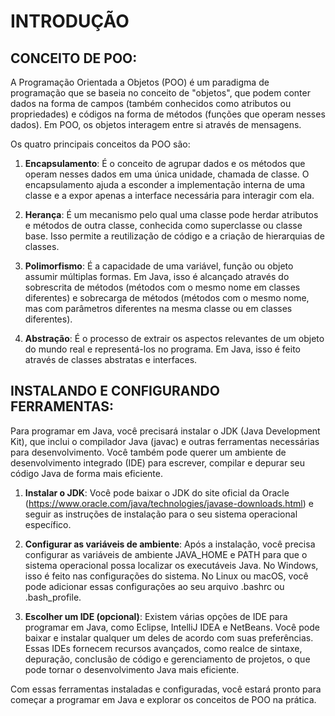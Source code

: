 # INTRODUÇÃO
## CONCEITO DE POO:
A Programação Orientada a Objetos (POO) é um paradigma de programação que se baseia no conceito de "objetos", que podem conter dados na forma de campos (também conhecidos como atributos ou propriedades) e códigos na forma de métodos (funções que operam nesses dados). Em POO, os objetos interagem entre si através de mensagens.

Os quatro principais conceitos da POO são:

1. **Encapsulamento**: É o conceito de agrupar dados e os métodos que operam nesses dados em uma única unidade, chamada de classe. O encapsulamento ajuda a esconder a implementação interna de uma classe e a expor apenas a interface necessária para interagir com ela.

2. **Herança**: É um mecanismo pelo qual uma classe pode herdar atributos e métodos de outra classe, conhecida como superclasse ou classe base. Isso permite a reutilização de código e a criação de hierarquias de classes.

3. **Polimorfismo**: É a capacidade de uma variável, função ou objeto assumir múltiplas formas. Em Java, isso é alcançado através do sobrescrita de métodos (métodos com o mesmo nome em classes diferentes) e sobrecarga de métodos (métodos com o mesmo nome, mas com parâmetros diferentes na mesma classe ou em classes diferentes).

4. **Abstração**: É o processo de extrair os aspectos relevantes de um objeto do mundo real e representá-los no programa. Em Java, isso é feito através de classes abstratas e interfaces.

## INSTALANDO E CONFIGURANDO FERRAMENTAS:
Para programar em Java, você precisará instalar o JDK (Java Development Kit), que inclui o compilador Java (javac) e outras ferramentas necessárias para desenvolvimento. Você também pode querer um ambiente de desenvolvimento integrado (IDE) para escrever, compilar e depurar seu código Java de forma mais eficiente.

1. **Instalar o JDK**: Você pode baixar o JDK do site oficial da Oracle (https://www.oracle.com/java/technologies/javase-downloads.html) e seguir as instruções de instalação para o seu sistema operacional específico.

2. **Configurar as variáveis de ambiente**: Após a instalação, você precisa configurar as variáveis de ambiente JAVA_HOME e PATH para que o sistema operacional possa localizar os executáveis Java. No Windows, isso é feito nas configurações do sistema. No Linux ou macOS, você pode adicionar essas configurações ao seu arquivo .bashrc ou .bash_profile.

3. **Escolher um IDE (opcional)**: Existem várias opções de IDE para programar em Java, como Eclipse, IntelliJ IDEA e NetBeans. Você pode baixar e instalar qualquer um deles de acordo com suas preferências. Essas IDEs fornecem recursos avançados, como realce de sintaxe, depuração, conclusão de código e gerenciamento de projetos, o que pode tornar o desenvolvimento Java mais eficiente.

Com essas ferramentas instaladas e configuradas, você estará pronto para começar a programar em Java e explorar os conceitos de POO na prática.